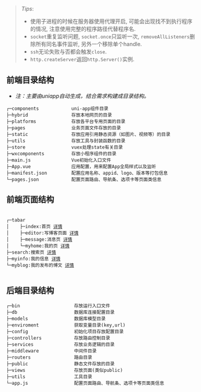> *Tips*:
>
> - 使用子进程的时候在服务器使用代理开启, 可能会出现找不到执行程序的情况, 注意使用完整的程序路径代替程序名.
> - `socket`重复监听问题, `socket.once`只监听一次,  `removeAllListeners`删除所有同名事件监听,  另外一个移除单个handle.
> - `ssh`无论失败与否都会触发`close`.
> - `http.createServer`返回`http.Server()`实例.

## 前端目录结构
+ *注：主要由uniapp自动生成，结合需求构建成目录结构。*
```
┌─components            uni-app组件目录
├─hybrid                存放本地网页的目录
├─platforms             存放各平台专用页面的目录
├─pages                 业务页面文件存放的目录
├─static                存放应用引用静态资源（如图片、视频等）的目录
├─utils                 存放工具与封装函数的目录
├─store                 vuex处理state有关目录
├─wxcomponents          存放小程序组件的目录
├─main.js               Vue初始化入口文件
├─App.vue               应用配置，用来配置App全局样式以及监听 
├─manifest.json         配置应用名称、appid、logo、版本等打包信息
└─pages.json            配置页面路由、导航条、选项卡等页面类信息

```


## 前端页面结构
<pre v-pre="" data-lang="">
    <code class="lang-" style="padding:0">
┌─tabar 
│    ├─index:首页 <a href="docs/index.md">详情</a>
│    ├─editor:写博客页面 <a href="docs/editor.md">详情</a>
│    ├─message:消息页 <a href="docs/message.md">详情</a>
│    └─myhome:我的页 <a href="docs/myhome.md">详情</a>
├─search:搜索页 <a href="docs/search.md">详情</a>
├─myinfo:我的信息 <a href="docs/myinfo.md">详情</a>
└─myblog:我的发布的博文 <a href="docs/myblog.md">详情</a>
    </code>
</pre>


## 后端目录结构
```
┌─bin                    存放运行入口文件
├─db                     数据库连接配置目录
├─models                 数据库模型目录
├─enviroment             获取变量目录(key,url)
├─config                 初始化项目存放配置目录
├─controllers            存放路由控制目录
├─services               存放业务逻辑的目录
├─middleware             中间件目录
├─routers                路由目录
├─public                 静态文件存放的目录
├─views                  存放页面(类似public)
├─utils                  工具目录
└─app.js                 配置页面路由、导航条、选项卡等页面类信息

```